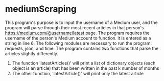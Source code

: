 # mediumScraping
This program's purpose is to input the username of a Medium user, and the program will parse through their most recent articles in that person's https://medium.com/@username/latest page.
The program requires the username of the person's Medium account to function. It is entered as a string in line 6. The following modules are necessary to run the program: requests, json, and time.
The program contains two functions that parse the articles slightly differently.
1) The function 'latestArticles()' will print a list of dictionary objects (each object is an article) that has been written in the past k number of months
2) The other function, 'latestArticle()' will print only the latest article
